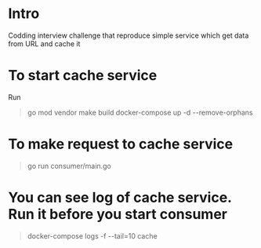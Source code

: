 # Intro
Codding interview challenge that reproduce simple service which get data from URL and cache it

# To start cache service
Run
> go mod vendor
> make build
> docker-compose up -d --remove-orphans

# To make request to cache service
> go run consumer/main.go

# You can see log of cache service. Run it before you start consumer
> docker-compose logs -f --tail=10 cache